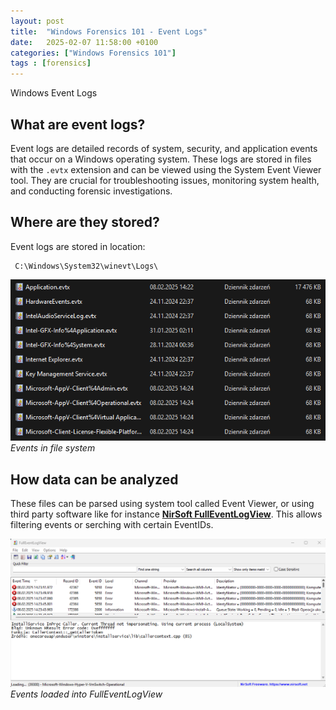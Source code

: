 ```yaml
---
layout: post
title:  "Windows Forensics 101 - Event Logs"
date:   2025-02-07 11:58:00 +0100
categories: ["Windows Forensics 101"]
tags : [forensics]
---
```


Windows Event Logs 

## What are event logs? 

Event logs are detailed records of system, security, and application events that occur on a Windows operating system. These logs are stored in files with the `.evtx` extension and can be viewed using the System Event Viewer tool. They are crucial for troubleshooting issues, monitoring system health, and conducting forensic investigations.

## Where are they stored? 

Event logs are stored in location: 

```text
 C:\Windows\System32\winevt\Logs\ 
```

![img-description](/assets/img/windows-evtx_logs.png)
_Events in file system_


## How data can be analyzed

These files can be parsed using system tool called Event Viewer, or using third party software like for instance [**NirSoft FullEventLogView**][fulleventlogview]. 
This allows filtering events or serching with certain EventIDs.

![img-description](/assets/img/forensics-windows_eventlogs.png)
_Events loaded into FullEventLogView_



[fulleventlogview]: <https://www.nirsoft.net/utils/full_event_log_view.html>